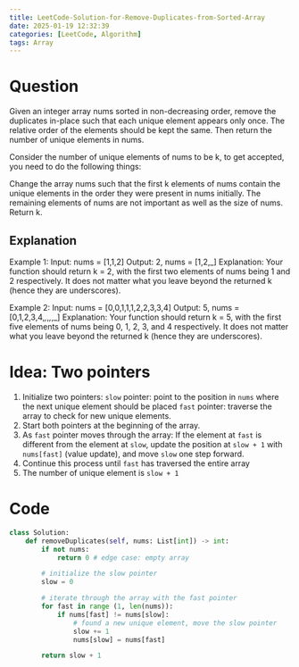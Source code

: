 ```yaml
---
title: LeetCode-Solution-for-Remove-Duplicates-from-Sorted-Array
date: 2025-01-19 12:32:39
categories: [LeetCode, Algorithm]
tags: Array
---
```


# Question

Given an integer array nums sorted in non-decreasing order, remove the duplicates in-place such that each unique element appears only once. The relative order of the elements should be kept the same. Then return the number of unique elements in nums.

Consider the number of unique elements of nums to be k, to get accepted, you need to do the following things:

Change the array nums such that the first k elements of nums contain the unique elements in the order they were present in nums initially. The remaining elements of nums are not important as well as the size of nums.
Return k.

## Explanation

Example 1:
Input: nums = [1,1,2]
Output: 2, nums = [1,2,_]
Explanation: Your function should return k = 2, with the first two elements of nums being 1 and 2 respectively.
It does not matter what you leave beyond the returned k (hence they are underscores).

Example 2:
Input: nums = [0,0,1,1,1,2,2,3,3,4]
Output: 5, nums = [0,1,2,3,4,_,_,_,_,_]
Explanation: Your function should return k = 5, with the first five elements of nums being 0, 1, 2, 3, and 4 respectively.
It does not matter what you leave beyond the returned k (hence they are underscores).

# Idea: Two pointers

1. Initialize two pointers:
   `slow` pointer: point to the position in `nums` where the next unique element should be placed
   `fast` pointer: traverse the array to check for new unique elements.
2. Start both pointers at the beginning of the array.
3. As `fast` pointer moves through the array:
   If the element at `fast` is different from the element at `slow`, update the position at `slow + 1` with `nums[fast]` (value update), and move `slow` one step forward.
4. Continue this process until `fast` has traversed the entire array
5. The number of unique element is `slow + 1`

# Code

```python
class Solution:
    def removeDuplicates(self, nums: List[int]) -> int:
        if not nums:
            return 0 # edge case: empty array

        # initialize the slow pointer
        slow = 0

        # iterate through the array with the fast pointer
        for fast in range (1, len(nums)):
            if nums[fast] != nums[slow]:
                # found a new unique element, move the slow pointer
                slow += 1
                nums[slow] = nums[fast]

        return slow + 1

```
